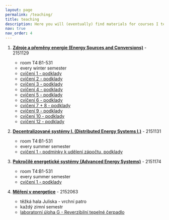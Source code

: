 ```yaml
---
layout: page
permalink: /teaching/
title: teaching
description: Here you will (eventually) find materials for courses I teach at the Department of Energy Engineering, CTU FME.
nav: true
nav_order: 4
---
```

1. **[Zdroje a přeměny energie (Energy Sources and Conversions)](https://kos.fs.cvut.cz/synopsis/2151129)** - 2151129
   * room T4:B1-531
   * every winter semester
   * [cvičení 1 - podklady](https://campuscvut-my.sharepoint.com/:b:/g/personal/spaleja1_cvut_cz/EUyOf9i6kU1Cirgnhp2WczcBelEmBuTgJwfgCDBKDVJqdg?e=wyOsu1)
   * [cvičení 2 - podklady](https://campuscvut-my.sharepoint.com/:p:/g/personal/spaleja1_cvut_cz/EddQgvyNOlNFvGt4wmHNYXcBQhoAqAqUpebPVnqN6u4NVQ?e=QCOsAm)
   * [cvičení 3 - podklady](https://campuscvut-my.sharepoint.com/:p:/g/personal/spaleja1_cvut_cz/ESCO33sJOhZAkbiZO0SgSo4Bc1v0g35UH65WP4Ztff6Quw?e=Pqf6eh)
   * [cvičení 4 - podklady](https://campuscvut-my.sharepoint.com/:b:/g/personal/spaleja1_cvut_cz/EQygkJiyeMNPtDKw8DV6PqkByEpEvU7cdT_Ozm2MeAPkUQ?e=46IxNP)
   * [cvičení 5 - podklady](https://campuscvut-my.sharepoint.com/:b:/g/personal/spaleja1_cvut_cz/EWHgenlmRBlMnwPTE5PXoIgBSgeeKzX9eUIxPGV4SsaXlA?e=nUErtJ)
   * [cvičení 6 - podklady](https://campuscvut-my.sharepoint.com/:p:/g/personal/spaleja1_cvut_cz/ETBTq7FqJxlMjQyagYZ1i54BXsG6xShkdH-0ktncf9S0Fw?e=Y20dVZ)
   * [cvičení 7 + 8 - podklady](https://campuscvut-my.sharepoint.com/:b:/g/personal/spaleja1_cvut_cz/Eeem7kmDzM9Jg7QnGphpHrQBvmRl2BfjHpjjjQyAS2d4fA?e=rz3D66)
   * [cvičení 9 - podklady](https://campuscvut-my.sharepoint.com/:b:/g/personal/spaleja1_cvut_cz/EZTdTtMbD7tOswwKu-nUxxQBrWaygqdnkh8VQEJKfqdP_Q?e=03wdzS)
   * [cvičení 10 - podklady](https://campuscvut-my.sharepoint.com/:b:/g/personal/spaleja1_cvut_cz/EZLzl4bi32VOlHX3i0u8vioBdoWXe1l-baodOMxofjrOpA?e=BSQCCg)
   * [cvičení 12 - podklady](https://campuscvut-my.sharepoint.com/:b:/g/personal/spaleja1_cvut_cz/EWoYSF2emBVHvKa48wPmxq8BUrXAgNdLQN9LcgB6puixJQ?e=StBIhA)

2. **[Decentralizované systémy I. (Distributed Energy Systems I.)](https://kos.fs.cvut.cz/synopsis/2151133)** - 2151131
   * room T4:B1-531
   * every summer semester
   * [cvičení 1 - podmínky k udělení zápočtu, podklady](https://campuscvut-my.sharepoint.com/:b:/g/personal/spaleja1_cvut_cz/EXmcea-O4X1BsydrJKlW9XQB4R7g0o46xLK9caHMTbdYcg?e=Cda5CF)
3. **[Pokročilé energetické systémy (Advanced Energy Systems)](https://kos.fs.cvut.cz/synopsis/2151174)** - 2151174
   * room T4:B1-531
   * every summer semester
   * [cvičení 1 - podklady](https://campuscvut-my.sharepoint.com/:b:/g/personal/spaleja1_cvut_cz/Ed_XX3cv8ThJvyCo3UXRSXwBzogufi3qmG-xxwaIs8E84A?e=TJCGLY)
4. **[Měření v energetice](https://kos.fs.cvut.cz/synopsis/2152063)** - 2152063
   * těžká hala Juliska - vrchní patro
   * každý zimní semestr
   * [laboratorní úloha G - Reverzibilní tepelné čerpadlo](https://campuscvut-my.sharepoint.com/:b:/g/personal/spaleja1_cvut_cz/EX1atG4K5UBMtdihamp7g9cBAVIKzbpiJJonEyh1u1ytZw?e=Ed2bBG)

